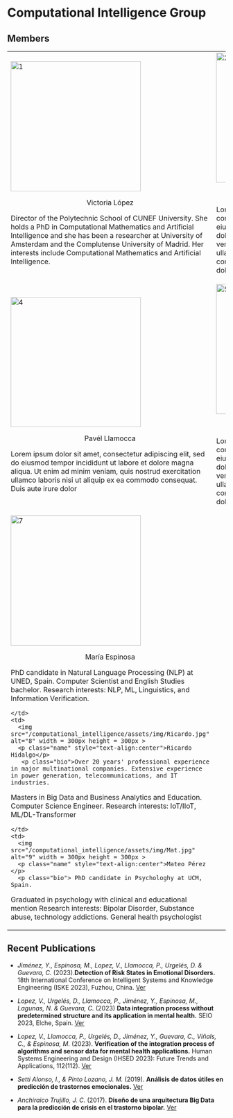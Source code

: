 # Computational Intelligence Group

## Members

<table style="padding:0px">
  <tr>
    <td>
      <img src="/computational_intelligence/assets/img/Victoria-foto.jpg"  alt="1" width = 300px height = 300px >
      <p class="name" style="text-align:center">Victoria López</p>
      <p class="bio">
      Director of the Polytechnic School of CUNEF University. She holds a PhD in Computational Mathematics and Artificial Intelligence and she has been a researcher at University of Amsterdam and the Complutense University of Madrid. Her interests include Computational Mathematics and Artificial Intelligence.
      
</p>
    </td>
      <td>
        <img src="/computational_intelligence/assets/img/userstock.jpeg"  alt="2" width = 300px height = 300px >
        <p class="name" style="text-align:center">Diego Urgelés</p>
           <p class="bio"> Lorem ipsum dolor sit amet, consectetur adipiscing elit, sed do eiusmod tempor incididunt ut labore et dolore magna aliqua. Ut enim ad minim veniam, quis nostrud exercitation ullamco laboris nisi ut aliquip ex ea commodo consequat. Duis aute irure dolor 
</p>
    </td>
    <td>        
      <img src="/computational_intelligence/assets/img/Cesar.jpg"  alt="3" width = 300px height = 300px >
      <p class="name" style="text-align:center">César Guevara</p>
         <p class="bio">Lorem ipsum dolor sit amet, consectetur adipiscing elit, sed do eiusmod tempor incididunt ut labore et dolore magna aliqua. Ut enim ad minim veniam, quis nostrud exercitation ullamco laboris nisi ut aliquip ex ea commodo consequat. Duis aute irure dolor
 </p>
    </td></tr> 
  <tr>
    <td>
      <img src="/computational_intelligence/assets/img/userstock.jpeg"  alt="4" width = 300px height = 300px >
      <p class="name" style="text-align:center">Pavél Llamocca</p>
         <p class="bio"> Lorem ipsum dolor sit amet, consectetur adipiscing elit, sed do eiusmod tempor incididunt ut labore et dolore magna aliqua. Ut enim ad minim veniam, quis nostrud exercitation ullamco laboris nisi ut aliquip ex ea commodo consequat. Duis aute irure dolor
</p>
    </td>
    <td>
      <img src="/computational_intelligence/assets/img/userstock.jpeg"  alt="5" width = 300px height = 300px >
      <p class="name" style="text-align:center">Natalia Lagunas</p>
         <p class="bio"> Lorem ipsum dolor sit amet, consectetur adipiscing elit, sed do eiusmod tempor incididunt ut labore et dolore magna aliqua. Ut enim ad minim veniam, quis nostrud exercitation ullamco laboris nisi ut aliquip ex ea commodo consequat. Duis aute irure dolor 
 </p>
    </td>
    <td>
      <img src="/computational_intelligence/assets/img/yury.jpg"  alt="6" width = 300px height = 300px >
      <p class="name" style="text-align:center">Yury Jiménez</p>
         <p class="bio"> PhD in Telematics from the Polytechnic University of Catalonia, Master in Telecommunications Engineering, and graduated in Electronic Engineering. She has directed and participated in several research projects focused on the Internet of Things (IoT), Artificial Intelligence (AI) and Data Science.</p>
    </td></tr>
  <tr>
    <td>
        <img src="/computational_intelligence/assets/img/María.jpg"  alt="7" width = 300px height = 300px >
        <p class="name" style="text-align:center">María Espinosa</p>   
        <p class="bio"> PhD candidate in Natural Language Processing (NLP) at UNED, Spain. 
Computer Scientist and English Studies bachelor. 
Research interests: NLP, ML, Linguistics, and Information Verification. </p>
    
    </td>
    <td>
      <img src="/computational_intelligence/assets/img/Ricardo.jpg"  alt="8" width = 300px height = 300px >
      <p class="name" style="text-align:center">Ricardo Hidalgo</p>
       <p class="bio">Over 20 years' professional experience in major multinational companies. Extensive experience in power generation, telecommunications, and IT industries.
Masters in Big Data and Business Analytics and Education. Computer Science Engineer. 
Research interests: IoT/IIoT, ML/DL-Transformer  </p>
    
    </td>
    <td>
      <img src="/computational_intelligence/assets/img/Mat.jpg"  alt="9" width = 300px height = 300px >
      <p class="name" style="text-align:center">Mateo Pérez </p>
      <p class="bio"> PhD candidate in Psychologhy at UCM, Spain.
Graduated in psychology with clinical and educational mention
Research interests: Bipolar Disorder, Substance abuse, technology addictions.
General health psychologist </p>
    </td>
  </tr>
</table>

## Recent Publications

- *Jiménez, Y., Espinosa, M., Lopez, V., Llamocca, P., Urgelés, D. & Guevara, C.* (2023).**Detection of Risk States in Emotional Disorders.** 18th International Conference on Intelligent Systems and Knowledge Engineering (ISKE 2023), Fuzhou, China.
[Ver](https://cunefedu-my.sharepoint.com/:b:/g/personal/victoria_lopez_cunef_edu/EZZx1TbPBSJDrfYPcU00QoUB2jTArZoI_2vl70rhwyEIDw?e=NaCHUV)

- *Lopez, V., Urgelés, D., Llamocca, P., Jiménez, Y., Espinosa, M., Lagunas, N. & Guevara, C.* (2023) **Data integration process without predetermined structure and its application in mental health.** SEIO 2023, Elche, Spain.
[Ver](https://cunefedu-my.sharepoint.com/:b:/g/personal/victoria_lopez_cunef_edu/EUrFcTUvX5RBqbjtuvXpQk0Bc9EzwaJ9yNqiCv1JKVMHIA?e=BO4wgk)

- *Lopez, V., Llamocca, P., Urgelés, D., Jiménez, Y., Guevara, C., Viñals, C., & Espinosa, M.* (2023). **Verification of the integration process of algorithms and sensor data for mental health applications.** Human Systems Engineering and Design (IHSED 2023): Future Trends and Applications, 112(112).
[Ver](https://cunefedu-my.sharepoint.com/:b:/g/personal/victoria_lopez_cunef_edu/EfGj2pciGetPvmW7Imbzn4gBwd53WoqiN9TPO96nRCDZTQ?e=5APnMo)

- *Setti Alonso, I., & Pinto Lozano, J. M.* (2019). **Análisis de datos útiles en predicción de trastornos emocionales.**
[Ver](https://docta.ucm.es/rest/api/core/bitstreams/edd9a587-a734-49dc-9bd9-a86402e6f022/content)

- *Anchiraico Trujillo, J. C.* (2017). **Diseño de una arquitectura Big Data para la predicción de crisis en el trastorno bipolar.**
[Ver](https://docta.ucm.es/rest/api/core/bitstreams/edd9a587-a734-49dc-9bd9-a86402e6f022/content)

